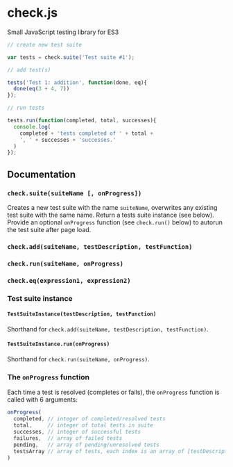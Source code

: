 # check.js
Small JavaScript testing library for ES3

```javascript
// create new test suite

var tests = check.suite('Test suite #1');

// add test(s)

tests('Test 1: addition', function(done, eq){
  done(eq(3 + 4, 7))
});

// run tests

tests.run(function(completed, total, successes){
  console.log(
    completed + 'tests completed of ' + total + 
    ', ' + successes + 'successes.'
  )
});
```

## Documentation

### `check.suite(suiteName [, onProgress])`

Creates a new test suite with the name `suiteName`, overwrites any existing test suite with the same name. Return a tests suite instance (see below). Provide an optional `onProgress` function (see `check.run()` below) to autorun the test suite after page load.

### `check.add(suiteName, testDescription, testFunction)`

### `check.run(suiteName, onProgress)`

### `check.eq(expression1, expression2)`

### Test suite instance

#### `TestSuiteInstance(testDescription, testFunction)`

Shorthand for `check.add(suiteName, testDescription, testFunction)`.

#### `TestSuiteInstance.run(onProgress)`

Shorthand for `check.run(suiteName, onProgress)`.

### The `onProgress` function

Each time a test is resolved (completes or fails), the `onProgress` function is called with 6 arguments:

```javascript
onProgress(
  completed, // integer of completed/resolved tests
  total,     // integer of total tests in suite
  successes, // integer of successful tests
  failures,  // array of failed tests
  pending,   // array of pending/unresolved tests
  testsArray // array of tests, each index is an array of [testDescription, testFunction]
)
```
